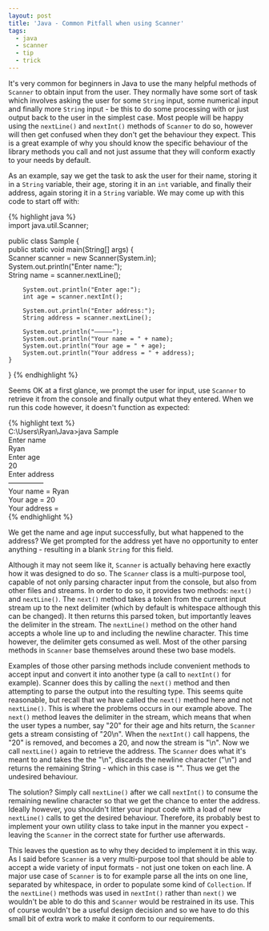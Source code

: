 ```yaml
---
layout: post
title: 'Java - Common Pitfall when using Scanner'
tags:
  - java
  - scanner
  - tip
  - trick
---
```

It's very common for beginners in Java to use the many helpful methods of `Scanner` to obtain input from the user. They normally have some sort of task which involves asking the user for some `String` input, some numerical input and finally more `String` input - be this to do some processing with or just output back to the user in the simplest case. Most people will be happy using the `nextLine()` and `nextInt()` methods of `Scanner` to do so, however will then get confused when they don't get the behaviour they expect. This is a great example of why you should know the specific behaviour of the library methods you call and not just assume that they will conform exactly to your needs by default.

As an example, say we get the task to ask the user for their name, storing it in a `String` variable, their age, storing it in an `int` variable, and finally their address, again storing it in a `String` variable. We may come up with this code to start off with:

{% highlight java %}  
import java.util.Scanner;

public class Sample {  
    public static void main(String[] args) {  
        Scanner scanner = new Scanner(System.in);  
        System.out.println("Enter name:");  
        String name = scanner.nextLine();

        System.out.println("Enter age:");  
        int age = scanner.nextInt();

        System.out.println("Enter address:");  
        String address = scanner.nextLine();

        System.out.println("—————");  
        System.out.println("Your name = " + name);  
        System.out.println("Your age = " + age);  
        System.out.println("Your address = " + address);  
    }  
}
{% endhighlight %}

Seems OK at a first glance, we prompt the user for input, use `Scanner` to retrieve it from the console and finally output what they entered. When we run this code however, it doesn't function as expected:

{% highlight text %}  
C:\Users\Ryan\Java>java Sample  
Enter name  
Ryan  
Enter age  
20  
Enter address  
—————  
Your name = Ryan  
Your age = 20  
Your address =  
{% endhighlight %}

We get the name and age input successfully, but what happened to the address? We get prompted for the address yet have no opportunity to enter anything - resulting in a blank `String` for this field.

Although it may not seem like it, `Scanner` is actually behaving here exactly how it was designed to do so. The `Scanner` class is a multi-purpose tool, capable of not only parsing character input from the console, but also from other files and streams. In order to do so, it provides two methods: `next()` and `nextLine()`. The `next()` method takes a token from the current input stream up to the next delimiter (which by default is whitespace although this can be changed). It then returns this parsed token, but importantly leaves the delimiter in the stream. The `nextLine()` method on the other hand accepts a whole line up to and including the newline character. This time however, the delimiter gets consumed as well. Most of the other parsing methods in `Scanner` base themselves around these two base models.

Examples of those other parsing methods include convenient methods to accept input and convert it into another type (a call to `nextInt()` for example). Scanner does this by calling the `next()` method and then attempting to parse the output into the resulting type. This seems quite reasonable, but recall that we have called the `next()` method here and not `nextLine()`. This is where the problems occurs in our example above. The `next()` method leaves the delimiter in the stream, which means that when the user types a number, say "20" for their age and hits return, the `Scanner` gets a stream consisting of "20\n". When the `nextInt()` call happens, the "20" is removed, and becomes a 20, and now the stream is "\n". Now we call `nextLine()` again to retrieve the address. The `Scanner` does what it's meant to and takes the the "\n", discards the newline character ("\n") and returns the remaining String - which in this case is "". Thus we get the undesired behaviour.

The solution? Simply call `nextLine()` after we call `nextInt()` to consume the remaining newline character so that we get the chance to enter the address. Ideally however, you shouldn't litter your input code with a load of new `nextLine()` calls to get the desired behaviour. Therefore, its probably best to implement your own utility class to take input in the manner you expect - leaving the `Scanner` in the correct state for further use afterwards.

This leaves the question as to why they decided to implement it in this way. As I said before `Scanner` is a very multi-purpose tool that should be able to accept a wide variety of input formats - not just one token on each line. A major use case of `Scanner` is to for example parse all the ints on one line, separated by whitespace, in order to populate some kind of `Collection`. If the `nextLine()` methods was used in `nextInt()` rather than `next()` we wouldn't be able to do this and `Scanner` would be restrained in its use. This of course wouldn't be a useful design decision and so we have to do this small bit of extra work to make it conform to our requirements.